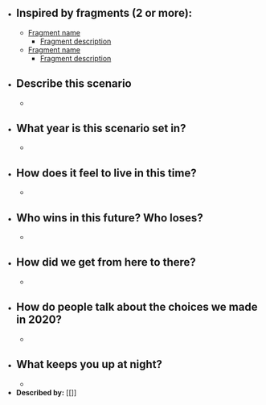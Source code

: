 - ## Inspired by fragments (2 or more):
    - [Fragment name](<Fragment name.md>)
        - [Fragment description](<Fragment description.md>)
    - [Fragment name](<Fragment name.md>)
        - [Fragment description](<Fragment description.md>)
- ## Describe this scenario
    - 
- ## What year is this scenario set in?
    - 
- ## How does it feel to live in this time?
    - 
- ## Who wins in this future? Who loses?
    - 
- ## How did we get from here to there?
    - 
- ## How do people talk about the choices we made in 2020?
    - 
- ## What keeps you up at night?
    - 
- **Described by:** [[]]
